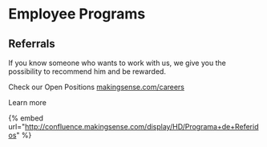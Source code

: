 # Employee Programs

## Referrals

If you know someone who wants to work with us, we give you the possibility to recommend him and be rewarded. 

Check our Open Positions [makingsense.com/careers](https://makingsense.com/careers)

Learn more 

{% embed url="http://confluence.makingsense.com/display/HD/Programa+de+Referidos" %}



